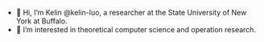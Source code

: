 - 👋 Hi, I’m Kelin @kelin-luo, a researcher at the State University of New York at Buffalo.
- 👀 I’m interested in theoretical computer science and operation research.

<!---
- 🌱 I’m currently learning ...
- 💞️ I’m looking to collaborate on ...
- 📫 How to reach me ...


kelin-luo/kelin-luo is a ✨ special ✨ repository because its `README.md` (this file) appears on your GitHub profile.
You can click the Preview link to take a look at your changes.
--->
